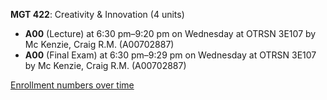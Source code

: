 **MGT 422**: Creativity & Innovation (4 units)

- **A00** (Lecture) at 6:30 pm–9:20 pm on Wednesday at OTRSN 3E107 by Mc Kenzie, Craig R.M. (A00702887)
- **A00** (Final Exam) at 6:30 pm–9:29 pm on Wednesday at OTRSN 3E107 by Mc Kenzie, Craig R.M. (A00702887)

[Enrollment numbers over time](./MGT422.tsv)
